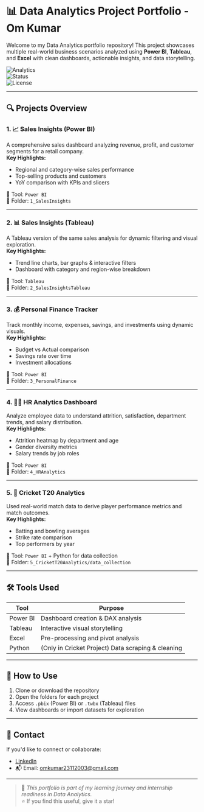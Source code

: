 # 📊 Data Analytics Project Portfolio - Om Kumar

Welcome to my Data Analytics portfolio repository! This project showcases multiple real-world business scenarios analyzed using **Power BI**, **Tableau**, and **Excel** with clean dashboards, actionable insights, and data storytelling.

![Analytics](https://img.shields.io/badge/Tools-Power%20BI%20%7C%20Tableau%20%7C%20Excel-blue)  
![Status](https://img.shields.io/badge/Status-Completed-green)  
![License](https://img.shields.io/badge/License-MIT-yellow)

---

## 🔍 Projects Overview

### 1. 📈 Sales Insights (Power BI)
A comprehensive sales dashboard analyzing revenue, profit, and customer segments for a retail company.  
**Key Highlights:**
- Regional and category-wise sales performance
- Top-selling products and customers
- YoY comparison with KPIs and slicers

📌 Tool: `Power BI`  
📁 Folder: `1_SalesInsights`

---

### 2. 📊 Sales Insights (Tableau)
A Tableau version of the same sales analysis for dynamic filtering and visual exploration.  
**Key Highlights:**
- Trend line charts, bar graphs & interactive filters
- Dashboard with category and region-wise breakdown

📌 Tool: `Tableau`  
📁 Folder: `2_SalesInsightsTableau`

---

### 3. 💰 Personal Finance Tracker
Track monthly income, expenses, savings, and investments using dynamic visuals.  
**Key Highlights:**
- Budget vs Actual comparison
- Savings rate over time
- Investment allocations

📌 Tool: `Power BI`  
📁 Folder: `3_PersonalFinance`

---

### 4. 🧑‍💼 HR Analytics Dashboard
Analyze employee data to understand attrition, satisfaction, department trends, and salary distribution.  
**Key Highlights:**
- Attrition heatmap by department and age
- Gender diversity metrics
- Salary trends by job roles

📌 Tool: `Power BI`  
📁 Folder: `4_HRAnalytics`

---

### 5. 🏏 Cricket T20 Analytics
Used real-world match data to derive player performance metrics and match outcomes.  
**Key Highlights:**
- Batting and bowling averages
- Strike rate comparison
- Top performers by year

📌 Tool: `Power BI` + Python for data collection  
📁 Folder: `5_CricketT20Analytics/data_collection`

---

## 🛠️ Tools Used
| Tool        | Purpose                            |
|-------------|------------------------------------|
| Power BI    | Dashboard creation & DAX analysis  |
| Tableau     | Interactive visual storytelling    |
| Excel       | Pre-processing and pivot analysis  |
| Python      | (Only in Cricket Project) Data scraping & cleaning |

---

## 📌 How to Use
1. Clone or download the repository
2. Open the folders for each project
3. Access `.pbix` (Power BI) or `.twbx` (Tableau) files
4. View dashboards or import datasets for exploration

---

## 📧 Contact

If you'd like to connect or collaborate:

- [LinkedIn](https://linkedin.com/in/omkumar23112003)
- 📬 Email: omkumar23112003@gmail.com

---

> 🚀 *This portfolio is part of my learning journey and internship readiness in Data Analytics.*  
> ⭐ If you find this useful, give it a star!

